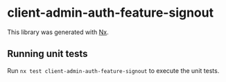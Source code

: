 # client-admin-auth-feature-signout

This library was generated with [Nx](https://nx.dev).

## Running unit tests

Run `nx test client-admin-auth-feature-signout` to execute the unit tests.
